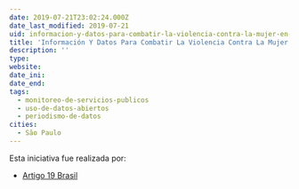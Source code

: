 ```yaml
---
date: 2019-07-21T23:02:24.000Z
date_last_modified: 2019-07-21
uid: informacion-y-datos-para-combatir-la-violencia-contra-la-mujer-en-brasil
title: 'Información Y Datos Para Combatir La Violencia Contra La Mujer En Brasil'
description: ''
type: 
website: 
date_ini: 
date_end: 
tags:
  - monitoreo-de-servicios-publicos
  - uso-de-datos-abiertos
  - periodismo-de-datos
cities: 
  - São Paulo
---
```


Esta iniciativa fue realizada por:

- [Artigo 19 Brasil](/organizaciones/artigo-19-brasil)
